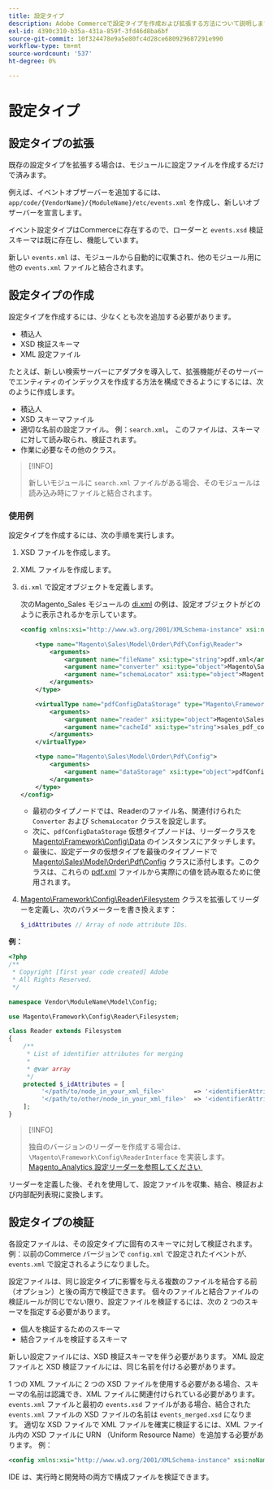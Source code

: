 ```yaml
---
title: 設定タイプ
description: Adobe Commerceで設定タイプを作成および拡張する方法について説明します。 モジュールの設定とカスタマイズの手法について説明します。
exl-id: 4390c310-b35a-431a-859f-3fd46d8ba6bf
source-git-commit: 10f324478e9a5e80fc4d28ce680929687291e990
workflow-type: tm+mt
source-wordcount: '537'
ht-degree: 0%

---
```


# 設定タイプ

## 設定タイプの拡張

既存の設定タイプを拡張する場合は、モジュールに設定ファイルを作成するだけで済みます。

例えば、イベントオブザーバーを追加するには、`app/code/{VendorName}/{ModuleName}/etc/events.xml` を作成し、新しいオブザーバーを宣言します。

イベント設定タイプはCommerceに存在するので、ローダーと `events.xsd` 検証スキーマは既に存在し、機能しています。

新しい `events.xml` は、モジュールから自動的に収集され、他のモジュール用に他の `events.xml` ファイルと結合されます。

## 設定タイプの作成

設定タイプを作成するには、少なくとも次を追加する必要があります。

- 積込人
- XSD 検証スキーマ
- XML 設定ファイル

たとえば、新しい検索サーバーにアダプタを導入して、拡張機能がそのサーバーでエンティティのインデックスを作成する方法を構成できるようにするには、次のように作成します。

- 積込人
- XSD スキーマファイル
- 適切な名前の設定ファイル。 例：`search.xml`。 このファイルは、スキーマに対して読み取られ、検証されます。
- 作業に必要なその他のクラス。

>[!INFO]
>
>新しいモジュールに `search.xml` ファイルがある場合、そのモジュールは読み込み時にファイルと結合されます。

### 使用例

設定タイプを作成するには、次の手順を実行します。

1. XSD ファイルを作成します。
1. XML ファイルを作成します。
1. `di.xml` で設定オブジェクトを定義します。

   次のMagento_Sales モジュールの [di.xml](https://github.com/magento/magento2/blob/2.4/app/code/Magento/Sales/etc/di.xml) の例は、設定オブジェクトがどのように表示されるかを示しています。

   ```xml
   <config xmlns:xsi="http://www.w3.org/2001/XMLSchema-instance" xsi:noNamespaceSchemaLocation="urn:magento:framework:ObjectManager/etc/config.xsd">
   
       <type name="Magento\Sales\Model\Order\Pdf\Config\Reader">
           <arguments>
               <argument name="fileName" xsi:type="string">pdf.xml</argument>
               <argument name="converter" xsi:type="object">Magento\Sales\Model\Order\Pdf\Config\Converter</argument>
               <argument name="schemaLocator" xsi:type="object">Magento\Sales\Model\Order\Pdf\Config\SchemaLocator</argument>
           </arguments>
       </type>
   
       <virtualType name="pdfConfigDataStorage" type="Magento\Framework\Config\Data">
           <arguments>
               <argument name="reader" xsi:type="object">Magento\Sales\Model\Order\Pdf\Config\Reader</argument>
               <argument name="cacheId" xsi:type="string">sales_pdf_config</argument>
           </arguments>
       </virtualType>
   
       <type name="Magento\Sales\Model\Order\Pdf\Config">
           <arguments>
               <argument name="dataStorage" xsi:type="object">pdfConfigDataStorage</argument>
           </arguments>
       </type>
   </config>
   ```

   - 最初のタイプノードでは、Readerのファイル名、関連付けられた `Converter` および `SchemaLocator` クラスを設定します。
   - 次に、`pdfConfigDataStorage` 仮想タイプノードは、リーダークラスを [Magento\Framework\Config\Data](https://github.com/magento/magento2/blob/2.4/lib/internal/Magento/Framework/Config/Data.php) のインスタンスにアタッチします。
   - 最後に、設定データの仮想タイプを最後のタイプノードで [Magento\Sales\Model\Order\Pdf\Config](https://github.com/magento/magento2/blob/2.4/app/code/Magento/Sales/Model/Order/Pdf/Config.php) クラスに添付します。このクラスは、これらの [pdf.xml](https://github.com/magento/magento2/blob/2.4/app/code/Magento/Sales/etc/pdf.xml) ファイルから実際にの値を読み取るために使用されます。

1. [Magento\Framework\Config\Reader\Filesystem](https://github.com/magento/magento2/blob/2.4/lib/internal/Magento/Framework/Config/Reader/Filesystem.php) クラスを拡張してリーダーを定義し、次のパラメーターを書き換えます：

   ```php
   $_idAttributes // Array of node attribute IDs.
   ```

**例：**

```php
<?php
/**
 * Copyright [first year code created] Adobe
 * All Rights Reserved.
 */

namespace Vendor\ModuleName\Model\Config;

use Magento\Framework\Config\Reader\Filesystem;

class Reader extends Filesystem
{
    /**
     * List of identifier attributes for merging
     *
     * @var array
     */
    protected $_idAttributes = [
         '</path/to/node_in_your_xml_file>'        => '<identifierAttributeName>',
         '</path/to/other/node_in_your_xml_file>'  => '<identifierAttributeName>',
    ];
}
```

>[!INFO]
>
>独自のバージョンのリーダーを作成する場合は、`\Magento\Framework\Config\ReaderInterface` を実装します。 [Magento_Analytics 設定リーダーを参照してください &#x200B;](https://github.com/magento/magento2/blob/2.4/app/code/Magento/Analytics/ReportXml/Config/Reader.php)

リーダーを定義した後、それを使用して、設定ファイルを収集、結合、検証および内部配列表現に変換します。

## 設定タイプの検証

各設定ファイルは、その設定タイプに固有のスキーマに対して検証されます。 例：以前のCommerce バージョンで `config.xml` で設定されたイベントが、`events.xml` で設定されるようになりました。

設定ファイルは、同じ設定タイプに影響を与える複数のファイルを結合する前（オプション）と後の両方で検証できます。 個々のファイルと結合ファイルの検証ルールが同じでない限り、設定ファイルを検証するには、次の 2 つのスキーマを指定する必要があります。

- 個人を検証するためのスキーマ
- 結合ファイルを検証するスキーマ

新しい設定ファイルには、XSD 検証スキーマを伴う必要があります。 XML 設定ファイルと XSD 検証ファイルには、同じ名前を付ける必要があります。

1 つの XML ファイルに 2 つの XSD ファイルを使用する必要がある場合、スキーマの名前は認識でき、XML ファイルに関連付けられている必要があります。
`events.xml` ファイルと最初の `events.xsd` ファイルがある場合、結合された `events.xml` ファイルの XSD ファイルの名前は `events_merged.xsd` になります。
適切な XSD ファイルで XML ファイルを確実に検証するには、XML ファイル内の XSD ファイルに URN （Uniform Resource Name）を追加する必要があります。 例：

```xml
<config xmlns:xsi="http://www.w3.org/2001/XMLSchema-instance" xsi:noNamespaceSchemaLocation="urn:magento:framework:ObjectManager:etc/config.xsd">
```

IDE は、実行時と開発時の両方で構成ファイルを検証できます。
